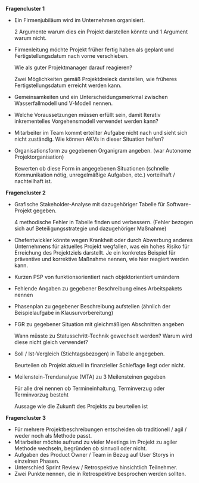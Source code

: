 **__Fragencluster 1__**

- Ein Firmenjubiläum wird im Unternehmen organisiert.

  2 Argumente warum dies ein Projekt darstellen könnte und 1 Argument warum nicht.
- Firmenleitung möchte Projekt früher fertig haben als geplant und Fertigstellungsdatum nach vorne verschieben.

  Wie als guter Projektmanager darauf reagieren?

  Zwei Möglichkeiten gemäß Projektdreieck darstellen, wie früheres Fertigstellungsdatum erreicht werden kann.
- Gemeinsamkeiten und ein Unterscheidungsmerkmal zwischen Wasserfallmodell und V-Modell nennen.
- Welche Voraussetzungen müssen erfüllt sein, damit Iterativ inkrementelles Vorgehensmodell verwendet werden kann?
- Mitarbeiter im Team kommt erteilter Aufgabe nicht nach und sieht sich nicht zuständig. Wie können AKVs in dieser Situation helfen?
- Organisationsform zu gegebenen Organigram angeben. (war Autonome Projektorganisation)

  Bewerten ob diese Form in angegebenen Situationen (schnelle Kommunikation nötig, unregelmäßige Aufgaben, etc.) vorteilhaft / nachteilhaft ist.

**__Fragencluster 2__**

- Grafische Stakeholder-Analyse mit dazugehöriger Tabelle für Software-Projekt gegeben.

  4 methodische Fehler in Tabelle finden und verbessern. (Fehler bezogen sich auf Beteiligungsstrategie und dazugehöriger Maßnahme)
- Chefentwickler könnte wegen Krankheit oder durch Abwerbung anderes Unternehmens für aktuelles Projekt wegfallen, was ein hohes Risiko für Erreichung des Projektziels darstellt. Je ein konkretes Beispiel für präventive und korrektive Maßnahme nennen, wie hier reagiert werden kann.
- Kurzen PSP von funktionsorientiert nach objektorientiert umändern
- Fehlende Angaben zu gegebener Beschreibung eines Arbeitspakets nennen
- Phasenplan zu gegebener Beschreibung aufstellen (ähnlich der Beispielaufgabe in Klausurvorbereitung)
- FGR zu gegebener Situation mit gleichmäßigen Abschnitten angeben

  Wann müsste zu Statusschritt-Technik gewechselt werden? Warum wird diese nicht gleich verwendet?
- Soll / Ist-Vergleich (Stichtagsbezogen) in Tabelle angegeben.

  Beurteilen ob Projekt aktuell in finanzieller Schieflage liegt oder nicht.
- Meilenstein-Trendanalyse (MTA) zu 3 Meilensteinen gegeben

  Für alle drei nennen ob Termineinhaltung, Terminverzug oder Terminvorzug besteht

  Aussage wie die Zukunft des Projekts zu beurteilen ist

**__Fragencluster 3__**

- Für mehrere Projektbeschreibungen entscheiden ob traditionell / agil / weder noch als Methode passt.
- Mitarbeiter möchte aufrund zu vieler Meetings im Projekt zu agiler Methode wechseln, begründen ob sinnvoll oder nicht.
- Aufgaben des Product Owner / Team in Bezug auf User Storys in einzelnen Phasen.
- Unterschied Sprint Review / Retrospektive hinsichtlich Teilnehmer.
- Zwei Punkte nennen, die in Retrospektive besprochen werden sollten.